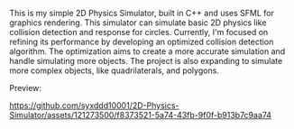 This is my simple 2D Physics Simulator, built in C++ and uses SFML for graphics rendering. 
This simulator can simulate basic 2D physics like collision detection and response for circles. 
Currently, I'm focused on refining its performance by developing an optimized collision detection algorithm. 
The optimization aims to create a more accurate simulation and handle simulating more objects. 
The project is also expanding to simulate more complex objects, like quadrilaterals, and polygons. 

Preview:

https://github.com/syxddd10001/2D-Physics-Simulator/assets/121273500/f8373521-5a74-43fb-9f0f-b913b7c9aa74

